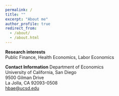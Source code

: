```yaml
---
permalink: /
title: ""
excerpt: "About me"
author_profile: true
redirect_from: 
  - /about/
  - /about.html
---
```


**Research interests**  
Public Finance, Health Economics, Labor Economics

**Contact Information**
Department of Economics  
University of California, San Diego  
9500 Gilman Drive  
La Jolla, CA 92093-0508  
hbae@ucsd.edu  

